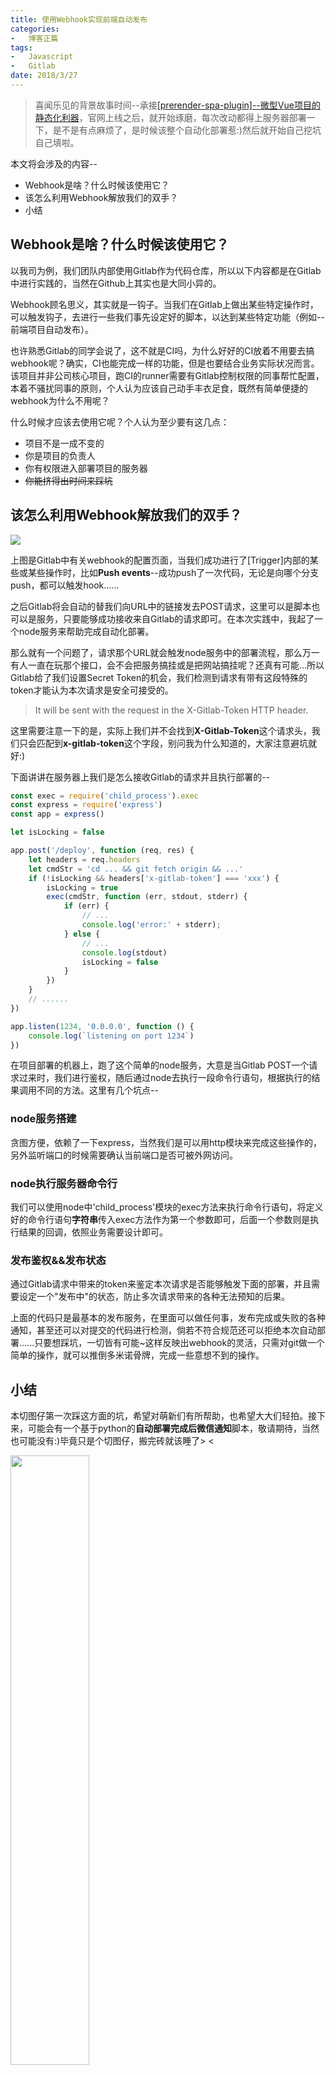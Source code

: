 ```yaml
---
title: 使用Webhook实现前端自动发布
categories:
-   博客正篇
tags:
-   Javascript
-   Gitlab
date: 2018/3/27
---
```


> 喜闻乐见的背景故事时间--承接[[prerender-spa-plugin]--微型Vue项目的静态化利器](https://juejin.im/post/5ab31b8cf265da239706c2df)，官网上线之后，就开始琢磨，每次改动都得上服务器部署一下，是不是有点麻烦了，是时候该整个自动化部署惹:)然后就开始自己挖坑自己填啦。

本文将会涉及的内容--

- Webhook是啥？什么时候该使用它？
- 该怎么利用Webhook解放我们的双手？
- 小结

## Webhook是啥？什么时候该使用它？

以我司为例，我们团队内部使用Gitlab作为代码仓库，所以以下内容都是在Gitlab中进行实践的，当然在Github上其实也是大同小异的。

Webhook顾名思义，其实就是一钩子。当我们在Gitlab上做出某些特定操作时，可以触发钩子，去进行一些我们事先设定好的脚本，以达到某些特定功能（例如--前端项目自动发布）。

也许熟悉Gitlab的同学会说了，这不就是CI吗，为什么好好的CI放着不用要去搞webhook呢？确实，CI也能完成一样的功能，但是也要结合业务实际状况而言。该项目并非公司核心项目，跑CI的runner需要有Gitlab控制权限的同事帮忙配置，本着不骚扰同事的原则，个人认为应该自己动手丰衣足食，既然有简单便捷的webhook为什么不用呢？

什么时候才应该去使用它呢？个人认为至少要有这几点：

- 项目不是一成不变的
- 你是项目的负责人
- 你有权限进入部署项目的服务器
- <del>你能挤得出时间来踩坑</del>

## 该怎么利用Webhook解放我们的双手？

<img src="https://blog-1252307419.cos.ap-beijing.myqcloud.com/webhook-1.png" />

上图是Gitlab中有关webhook的配置页面，当我们成功进行了[Trigger]内部的某些或某些操作时，比如**Push events**--成功push了一次代码，无论是向哪个分支push，都可以触发hook......

之后Gitlab将会自动的替我们向URL中的链接发去POST请求，这里可以是脚本也可以是服务，只要能够成功接收来自Gitlab的请求即可。在本次实践中，我起了一个node服务来帮助完成自动化部署。

那么就有一个问题了，请求那个URL就会触发node服务中的部署流程，那么万一有人一直在玩那个接口，会不会把服务搞挂或是把网站搞挂呢？还真有可能...所以Gitlab给了我们设置Secret Token的机会，我们检测到请求有带有这段特殊的token才能认为本次请求是安全可接受的。

>  It will be sent with the request in the X-Gitlab-Token HTTP header.

这里需要注意一下的是，实际上我们并不会找到**X-Gitlab-Token**这个请求头，我们只会匹配到**x-gitlab-token**这个字段，别问我为什么知道的，大家注意避坑就好:)

下面讲讲在服务器上我们是怎么接收Gitlab的请求并且执行部署的--

```js
const exec = require('child_process').exec
const express = require('express')
const app = express()

let isLocking = false

app.post('/deploy', function (req, res) {
    let headers = req.headers
    let cmdStr = 'cd ... && git fetch origin && ...'
    if (!isLocking && headers['x-gitlab-token'] === 'xxx') {
        isLocking = true
        exec(cmdStr, function (err, stdout, stderr) {
            if (err) {
                // ...
                console.log('error:' + stderr);
            } else {
                // ...
                console.log(stdout)
                isLocking = false
            }
        })
    }
    // ......
})

app.listen(1234, '0.0.0.0', function () {
    console.log(`listening on port 1234`)
})
```

在项目部署的机器上，跑了这个简单的node服务，大意是当Gitlab POST一个请求过来时，我们进行鉴权，随后通过node去执行一段命令行语句，根据执行的结果调用不同的方法。这里有几个坑点--

### node服务搭建

贪图方便，依赖了一下express，当然我们是可以用http模块来完成这些操作的，另外监听端口的时候需要确认当前端口是否可被外网访问。

### node执行服务器命令行

我们可以使用node中'child_process'模块的exec方法来执行命令行语句，将定义好的命令行语句**字符串**传入exec方法作为第一个参数即可，后面一个参数则是执行结果的回调，依照业务需要设计即可。

### 发布鉴权&&发布状态

通过Gitlab请求中带来的token来鉴定本次请求是否能够触发下面的部署，并且需要设定一个"发布中"的状态，防止多次请求带来的各种无法预知的后果。

上面的代码只是最基本的发布服务，在里面可以做任何事，发布完成或失败的各种通知，甚至还可以对提交的代码进行检测，倘若不符合规范还可以拒绝本次自动部署......只要想踩坑，一切皆有可能~这样反映出webhook的灵活，只需对git做一个简单的操作，就可以推倒多米诺骨牌，完成一些意想不到的操作。

## 小结

本切图仔第一次踩这方面的坑，希望对萌新们有所帮助，也希望大大们轻拍。接下来，可能会有一个基于python的**自动部署完成后微信通知**脚本，敬请期待，当然也可能没有:)毕竟只是个切图仔，搬完砖就该睡了> <

<img src="https://blog-1252307419.cos.ap-beijing.myqcloud.com/end.png" width=50% />